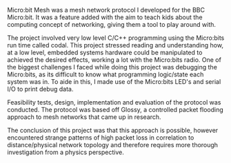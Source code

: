 Micro:bit Mesh was a mesh network protocol I developed for the BBC Micro:bit. It was a feature added with the aim to teach kids
about the computing concept of networking, giving them a tool to play around with.

The project involved very low level C/C++ programming using the Micro:bits run time called codal. This project stressed reading
and understanding how, at a low level, embedded systems hardware could be manipulated to achieved the desired effects, working
a lot with the Micro:bits radio. One of the biggest challenges I faced while doing this project was debugging the Micro:bits,
as its difficult to know what programming logic/state each system was in. To aide in this, I made use of the Micro:bits
LED's and serial I/O to print debug data.

Feasibility tests, design, implementation and evaluation of the protocol was conducted. The protocol was based off Glossy, a
controlled packet flooding approach to mesh networks that came up in research.

The conclusion of this project was that this approach is possible, however encountered strange patterns of high packet loss 
in correlation to distance/physical network topology and therefore requires more thorough investigation from a physics 
perspective.